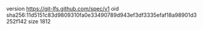 version https://git-lfs.github.com/spec/v1
oid sha256:11d5151c83d9809310fa0e33490789d943ef3df3335efaf18a98901d3252f142
size 1812
